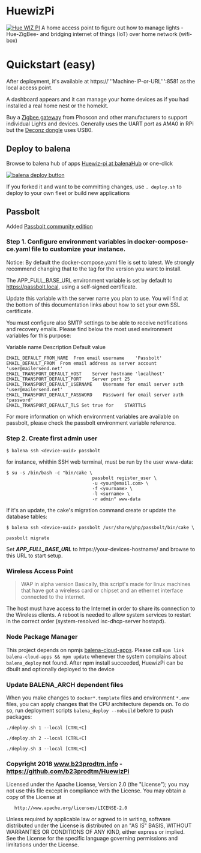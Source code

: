# HuewizPi
[![Hue WIZ PI](https://circleci.com/gh/b23prodtm/HuewizPi.svg?style=shield)](https://app.circleci.com/pipelines/github/b23prodtm/HuewizPi)
  A home access point to figure out how to manage lights -Hue-ZigBee- and bridging internet of things
(IoT) over home network (wifi-box)

# Quickstart (easy)
After deployment, it's available at https://'''Machine-IP-or-URL''':8581 as the local access point.

A dashboard appears and it can manage your home devices as if you had installed a real home nest or the homekit.

Buy a [Zigbee gateway](https://phoscon.de/en/raspbee2/) from Phoscon and other manufacturers to support individual Lights and devices.
Generally uses the UART port as AMA0 in RPi but the [Deconz dongle](https://phoscon.de/en/conbee2/) uses USB0.

## Deploy to balena
Browse to balena hub of apps [Huewiz-pi at balenaHub]([www/balena.io](https://hub.balena.io/apps/1951536/huewiz-pi)) or one-click

  [![balena deploy button](https://www.balena.io/deploy.svg)](https://dashboard.balena-cloud.com/deploy?repoUrl=https://github.com/b23prodtm/HuewizPi)

If you forked it and want to be committing changes, use `. deploy.sh` to deploy to your own fleet or build new applications

## Passbolt
Added [Passbolt community edition](https://www.passbolt.com/ce/docker)
### Step 1. Configure environment variables in docker-compose-ce.yaml file to customize your instance.

Notice: By default the docker-compose.yaml file is set to latest. We strongly recommend changing that to the tag for the version you want to install.

The APP_FULL_BASE_URL environment variable is set by default to https://passbolt.local, using a self-signed certificate.

Update this variable with the server name you plan to use. You will find at the bottom of this documentation links about how to set your own SSL certificate.

You must configure also SMTP settings to be able to receive notifications and recovery emails. Please find below the most used environment variables for this purpose:

Variable name	Description	Default value
```
EMAIL_DEFAULT_FROM_NAME	 From email username	'Passbolt'
EMAIL_DEFAULT_FROM	From email address as server account	'user@mailersend.net'
EMAIL_TRANSPORT_DEFAULT_HOST	Server hostname	'localhost'
EMAIL_TRANSPORT_DEFAULT_PORT	Server port	25
EMAIL_TRANSPORT_DEFAULT_USERNAME	Username for email server auth	'user@mailersend.net'
EMAIL_TRANSPORT_DEFAULT_PASSWORD	Password for email server auth	'password'
EMAIL_TRANSPORT_DEFAULT_TLS	Set true for	STARTTLS
```
For more information on which environment variables are available on passbolt, please check the passbolt environment variable reference.


### Step 2. Create first admin user

```
$ balena ssh <device-uuid> passbolt
```
for instance, whithin SSH web terminal, must be run by the user www-data:
```
$ su -s /bin/bash -c "bin/cake \
                                passbolt register_user \
                                -u <your@email.com> \
                                -f <yourname> \
                                -l <surname> \
                                -r admin" www-data
```
If it's an update, the cake's migration command create or update the database tables:

```
$ balena ssh <device-uuid> passbolt /usr/share/php/passbolt/bin/cake \
                                                                passbolt migrate
```

Set ***APP_FULL_BASE_URL*** to https://your-devices-hostname/ and browse to this URL to start setup.
### Wireless Access Point
> WAP in alpha version
Basically, this script's made for linux machines that have got a wireless card or chipset and an ethernet interface connected to the internet.

The host must have access to the Internet in order to share its connection to the Wireless clients. A reboot is needed to allow system services to restart in the correct order (system-resolved isc-dhcp-server hostapd).

### Node Package Manager

  This project depends on npmjs [balena-cloud-apps](https://www.npmjs.com/package/balena-cloud-apps). Please call
  `npm link balena-cloud-apps && npm update`
  whenever the system complains about `balena_deploy` not found.
After npm install succeeded, HuewizPi can be dbuilt and optionally deployed to the device

### Update BALENA_ARCH dependent files

When you make changes to `docker*.template` files and environment `*.env` files, you can apply changes that the CPU architecture depends on. To do so, run deployment scripts `balena_deploy --nobuild` before to push packages:
``` Updates armhf files (ARM v7 32 bits kernel)
./deploy.sh 1 --local [CTRL+C]
```
``` Updates aarch64 files (ARM v8 64 bits kernel
./deploy.sh 2 --local [CTRL+C]
```
``` Updates x86_64 files (AMD/Intel 64 bits Cores)
./deploy.sh 3 --local [CTRL+C]
```

### Copyright 2018 www.b23prodtm.info - https://github.com/b23prodtm/HuewizPi

Licensed under the Apache License, Version 2.0 (the "License");
   you may not use this file except in compliance with the License.
   You may obtain a copy of the License at

       http://www.apache.org/licenses/LICENSE-2.0

   Unless required by applicable law or agreed to in writing, software
   distributed under the License is distributed on an "AS IS" BASIS,
   WITHOUT WARRANTIES OR CONDITIONS OF ANY KIND, either express or implied.
   See the License for the specific language governing permissions and
   limitations under the License.
